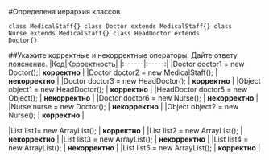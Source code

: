 #Определена иерархия классов

<code>class MedicalStaff{}
class Doctor extends MedicalStaff{}
class Nurse extends MedicalStaff{}
class HeadDoctor extends Doctor{}</code>

##Укажите корректные и некорректные операторы. Дайте ответу пояснение.
|Код|Корректность|
|:------|:-----:|
|Doctor doctor1 = new Doctor();| __корректно__ |
|Doctor doctor2 = new MedicalStaff(); | __некорректно__ |
|Doctor doctor3 = new HeadDoctor(); | __корректно__ |
|Object object1 = new HeadDoctor(); | __корректно__ |
|HeadDoctor doctor5 = new Object(); | __некорректно__ |
|Doctor doctor6  = new Nurse(); | __некорректно__ |
|Nurse nurse = new Doctor(); | __некорректно__ |
|Object object2 = new Nurse(); | __корректно__ |

|List<Doctor> list1= new ArrayList<Doctor>(); | __корректно__ |
|List<MedicalStaff> list2 = new ArrayList<Doctor>(); | __некорректно__ |
|List<Doctor> list3 = new ArrayList<MedicalStaff>(); | __некорректно__ |
|List<Object> list4 = new ArrayList<Doctor>(); | __некорректно__ |
|List<Object> list5 = new ArrayList<Object>(); | __корректно__ |

